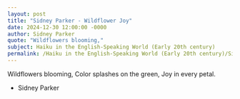 ```yaml
---
layout: post
title: "Sidney Parker - Wildflower Joy"
date: 2024-12-30 12:00:00 -0000
author: Sidney Parker
quote: "Wildflowers blooming,"
subject: Haiku in the English-Speaking World (Early 20th century)
permalink: /Haiku in the English-Speaking World (Early 20th century)/Sidney Parker/Sidney Parker - Wildflower Joy
---
```


Wildflowers blooming,
Color splashes on the green,
Joy in every petal.

- Sidney Parker
